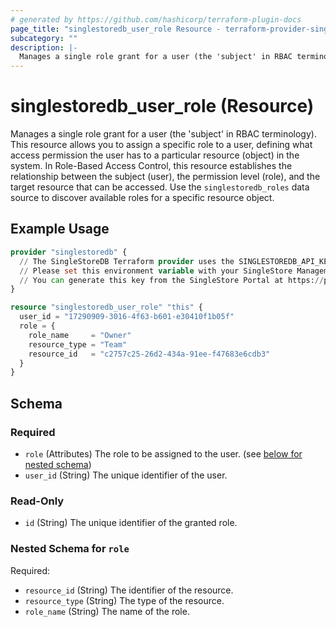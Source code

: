```yaml
---
# generated by https://github.com/hashicorp/terraform-plugin-docs
page_title: "singlestoredb_user_role Resource - terraform-provider-singlestoredb"
subcategory: ""
description: |-
  Manages a single role grant for a user (the 'subject' in RBAC terminology). This resource allows you to assign a specific role to a user, defining what access permission the user has to a particular resource (object) in the system. In Role-Based Access Control, this resource establishes the relationship between the subject (user), the permission level (role), and the target resource that can be accessed. Use the singlestoredb_roles data source to discover available roles for a specific resource object.
---
```


# singlestoredb_user_role (Resource)

Manages a single role grant for a user (the 'subject' in RBAC terminology). This resource allows you to assign a specific role to a user, defining what access permission the user has to a particular resource (object) in the system. In Role-Based Access Control, this resource establishes the relationship between the subject (user), the permission level (role), and the target resource that can be accessed. Use the `singlestoredb_roles` data source to discover available roles for a specific resource object.

## Example Usage

```terraform
provider "singlestoredb" {
  // The SingleStoreDB Terraform provider uses the SINGLESTOREDB_API_KEY environment variable for authentication.
  // Please set this environment variable with your SingleStore Management API key.
  // You can generate this key from the SingleStore Portal at https://portal.singlestore.com/organizations/org-id/api-keys.
}

resource "singlestoredb_user_role" "this" {
  user_id = "17290909-3016-4f63-b601-e30410f1b05f"
  role = {
    role_name     = "Owner"
    resource_type = "Team"
    resource_id   = "c2757c25-26d2-434a-91ee-f47683e6cdb3"
  }
}
```

<!-- schema generated by tfplugindocs -->
## Schema

### Required

- `role` (Attributes) The role to be assigned to the user. (see [below for nested schema](#nestedatt--role))
- `user_id` (String) The unique identifier of the user.

### Read-Only

- `id` (String) The unique identifier of the granted role.

<a id="nestedatt--role"></a>
### Nested Schema for `role`

Required:

- `resource_id` (String) The identifier of the resource.
- `resource_type` (String) The type of the resource.
- `role_name` (String) The name of the role.


